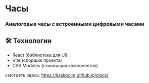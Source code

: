 # Часы
### Аналоговые часы с встроенными цифровыми часами

## 🛠 Технологии
- React (библиотека для UI)
- Vite (сборщик проекта)
- CSS Modules (стилизация компонентов)

смотреть здесь:
https://kaskodim.github.io/clock/